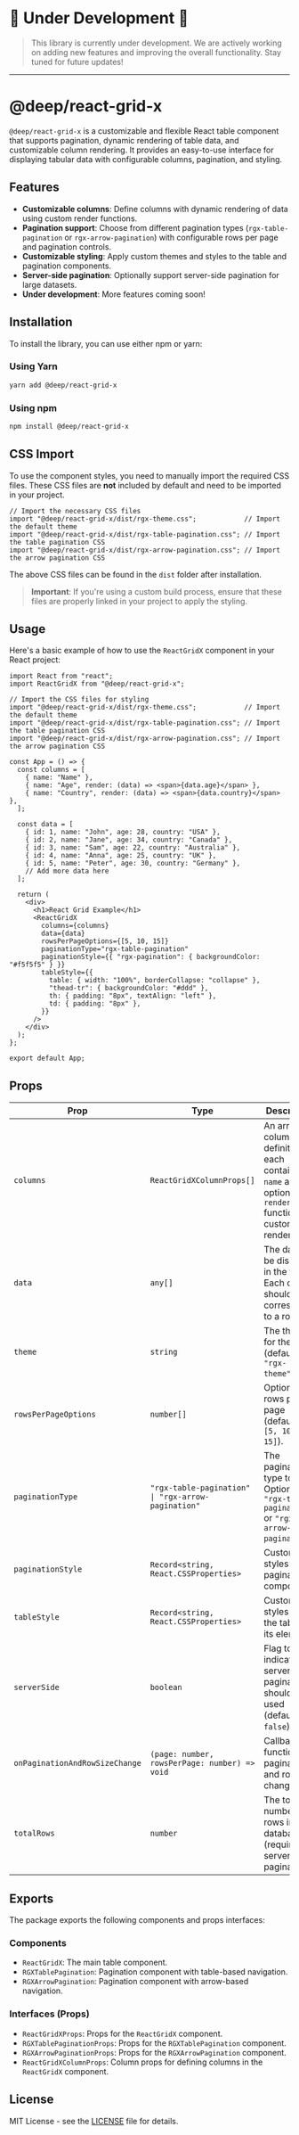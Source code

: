 
# 🚧 **Under Development** 🚧

> This library is currently under development. We are actively working on adding new features and improving the overall functionality. Stay tuned for future updates!

---

# @deep/react-grid-x

`@deep/react-grid-x` is a customizable and flexible React table component that supports pagination, dynamic rendering of table data, and customizable column rendering. It provides an easy-to-use interface for displaying tabular data with configurable columns, pagination, and styling.

## Features

- **Customizable columns**: Define columns with dynamic rendering of data using custom render functions.
- **Pagination support**: Choose from different pagination types (`rgx-table-pagination` or `rgx-arrow-pagination`) with configurable rows per page and pagination controls.
- **Customizable styling**: Apply custom themes and styles to the table and pagination components.
- **Server-side pagination**: Optionally support server-side pagination for large datasets.
- **Under development**: More features coming soon!

## Installation

To install the library, you can use either npm or yarn:

### Using Yarn

```bash
yarn add @deep/react-grid-x
```

### Using npm

```bash
npm install @deep/react-grid-x
```

## CSS Import

To use the component styles, you need to manually import the required CSS files. These CSS files are **not** included by default and need to be imported in your project.

```tsx
// Import the necessary CSS files
import "@deep/react-grid-x/dist/rgx-theme.css";            // Import the default theme
import "@deep/react-grid-x/dist/rgx-table-pagination.css"; // Import the table pagination CSS
import "@deep/react-grid-x/dist/rgx-arrow-pagination.css"; // Import the arrow pagination CSS
```

The above CSS files can be found in the `dist` folder after installation.

> **Important**: If you're using a custom build process, ensure that these files are properly linked in your project to apply the styling.

## Usage

Here's a basic example of how to use the `ReactGridX` component in your React project:

```tsx
import React from "react";
import ReactGridX from "@deep/react-grid-x";

// Import the CSS files for styling
import "@deep/react-grid-x/dist/rgx-theme.css";            // Import the default theme
import "@deep/react-grid-x/dist/rgx-table-pagination.css"; // Import the table pagination CSS
import "@deep/react-grid-x/dist/rgx-arrow-pagination.css"; // Import the arrow pagination CSS

const App = () => {
  const columns = [
    { name: "Name" },
    { name: "Age", render: (data) => <span>{data.age}</span> },
    { name: "Country", render: (data) => <span>{data.country}</span> },
  ];

  const data = [
    { id: 1, name: "John", age: 28, country: "USA" },
    { id: 2, name: "Jane", age: 34, country: "Canada" },
    { id: 3, name: "Sam", age: 22, country: "Australia" },
    { id: 4, name: "Anna", age: 25, country: "UK" },
    { id: 5, name: "Peter", age: 30, country: "Germany" },
    // Add more data here
  ];

  return (
    <div>
      <h1>React Grid Example</h1>
      <ReactGridX
        columns={columns}
        data={data}
        rowsPerPageOptions={[5, 10, 15]}
        paginationType="rgx-table-pagination"
        paginationStyle={{ "rgx-pagination": { backgroundColor: "#f5f5f5" } }}
        tableStyle={{
          table: { width: "100%", borderCollapse: "collapse" },
          "thead-tr": { backgroundColor: "#ddd" },
          th: { padding: "8px", textAlign: "left" },
          td: { padding: "8px" },
        }}
      />
    </div>
  );
};

export default App;
```

## Props

| Prop                 | Type                                  | Description                                                                                                   |
| -------------------- | ------------------------------------- | ------------------------------------------------------------------------------------------------------------- |
| `columns`            | `ReactGridXColumnProps[]`             | An array of column definitions, each containing a `name` and optional `render` function for custom rendering. |
| `data`               | `any[]`                               | The data to be displayed in the table. Each object should correspond to a row.                                |
| `theme`              | `string`                              | The theme for the table (default is `"rgx-theme"`).                                                           |
| `rowsPerPageOptions` | `number[]`                            | Options for rows per page (default is `[5, 10, 15]`).                                                         |
| `paginationType`     | `"rgx-table-pagination" \| "rgx-arrow-pagination"` | The pagination type to use. Options are `"rgx-table-pagination"` or `"rgx-arrow-pagination"`.                |
| `paginationStyle`    | `Record<string, React.CSSProperties>` | Custom styles for pagination components.                                                                      |
| `tableStyle`         | `Record<string, React.CSSProperties>` | Custom styles for the table and its elements.                                                                 |
| `serverSide`         | `boolean`                             | Flag to indicate if server-side pagination should be used (default is `false`).                               |
| `onPaginationAndRowSizeChange` | `(page: number, rowsPerPage: number) => void` | Callback function for pagination and row size changes.                                                        |
| `totalRows`          | `number`                              | The total number of rows in the database (required for server-side pagination).                               |

## Exports

The package exports the following components and props interfaces:

### Components

- `ReactGridX`: The main table component.
- `RGXTablePagination`: Pagination component with table-based navigation.
- `RGXArrowPagination`: Pagination component with arrow-based navigation.

### Interfaces (Props)

- `ReactGridXProps`: Props for the `ReactGridX` component.
- `RGXTablePaginationProps`: Props for the `RGXTablePagination` component.
- `RGXArrowPaginationProps`: Props for the `RGXArrowPagination` component.
- `ReactGridXColumnProps`: Column props for defining columns in the `ReactGridX` component.

## License

MIT License - see the [LICENSE](LICENSE) file for details.
